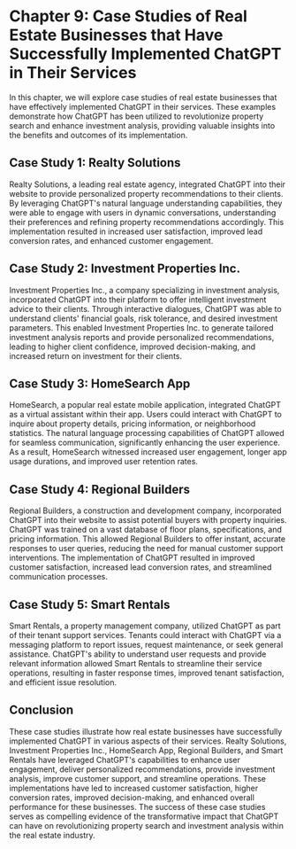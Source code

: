 Chapter 9: Case Studies of Real Estate Businesses that Have Successfully Implemented ChatGPT in Their Services
==============================================================================================================

In this chapter, we will explore case studies of real estate businesses that have effectively implemented ChatGPT in their services. These examples demonstrate how ChatGPT has been utilized to revolutionize property search and enhance investment analysis, providing valuable insights into the benefits and outcomes of its implementation.

Case Study 1: Realty Solutions
------------------------------

Realty Solutions, a leading real estate agency, integrated ChatGPT into their website to provide personalized property recommendations to their clients. By leveraging ChatGPT's natural language understanding capabilities, they were able to engage with users in dynamic conversations, understanding their preferences and refining property recommendations accordingly. This implementation resulted in increased user satisfaction, improved lead conversion rates, and enhanced customer engagement.

Case Study 2: Investment Properties Inc.
----------------------------------------

Investment Properties Inc., a company specializing in investment analysis, incorporated ChatGPT into their platform to offer intelligent investment advice to their clients. Through interactive dialogues, ChatGPT was able to understand clients' financial goals, risk tolerance, and desired investment parameters. This enabled Investment Properties Inc. to generate tailored investment analysis reports and provide personalized recommendations, leading to higher client confidence, improved decision-making, and increased return on investment for their clients.

Case Study 3: HomeSearch App
----------------------------

HomeSearch, a popular real estate mobile application, integrated ChatGPT as a virtual assistant within their app. Users could interact with ChatGPT to inquire about property details, pricing information, or neighborhood statistics. The natural language processing capabilities of ChatGPT allowed for seamless communication, significantly enhancing the user experience. As a result, HomeSearch witnessed increased user engagement, longer app usage durations, and improved user retention rates.

Case Study 4: Regional Builders
-------------------------------

Regional Builders, a construction and development company, incorporated ChatGPT into their website to assist potential buyers with property inquiries. ChatGPT was trained on a vast database of floor plans, specifications, and pricing information. This allowed Regional Builders to offer instant, accurate responses to user queries, reducing the need for manual customer support interventions. The implementation of ChatGPT resulted in improved customer satisfaction, increased lead conversion rates, and streamlined communication processes.

Case Study 5: Smart Rentals
---------------------------

Smart Rentals, a property management company, utilized ChatGPT as part of their tenant support services. Tenants could interact with ChatGPT via a messaging platform to report issues, request maintenance, or seek general assistance. ChatGPT's ability to understand user requests and provide relevant information allowed Smart Rentals to streamline their service operations, resulting in faster response times, improved tenant satisfaction, and efficient issue resolution.

Conclusion
----------

These case studies illustrate how real estate businesses have successfully implemented ChatGPT in various aspects of their services. Realty Solutions, Investment Properties Inc., HomeSearch App, Regional Builders, and Smart Rentals have leveraged ChatGPT's capabilities to enhance user engagement, deliver personalized recommendations, provide investment analysis, improve customer support, and streamline operations. These implementations have led to increased customer satisfaction, higher conversion rates, improved decision-making, and enhanced overall performance for these businesses. The success of these case studies serves as compelling evidence of the transformative impact that ChatGPT can have on revolutionizing property search and investment analysis within the real estate industry.
